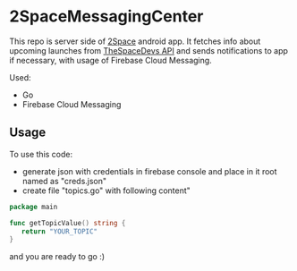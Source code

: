 # 2SpaceMessagingCenter

This repo is server side of [2Space](https://github.com/riddick-boss/2Space) android app.
It fetches info about upcoming launches from [TheSpaceDevs API](https://thespacedevs.com/llapi) and sends notifications to app if necessary, with usage of Firebase Cloud Messaging.

Used:
- Go
- Firebase Cloud Messaging

## Usage
 To use this code:
 - generate json with credentials in firebase console and place in it root named as "creds.json"
 - create file "topics.go" with following content"
 ```go
 package main

func getTopicValue() string {
	return "YOUR_TOPIC"
}
 
 ```
 
 and you are ready to go :)
